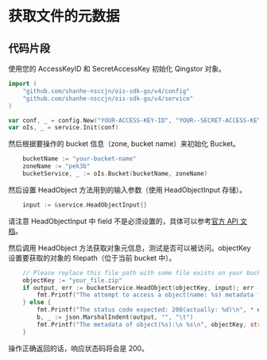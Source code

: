 # 获取文件的元数据 

## 代码片段

使用您的 AccessKeyID 和 SecretAccessKey 初始化 Qingstor 对象。

```go
import (
	"github.com/shanhe-nsccjn/ois-sdk-go/v4/config"
	"github.com/shanhe-nsccjn/ois-sdk-go/v4/service"
)

var conf, _ = config.New("YOUR-ACCESS-KEY-ID", "YOUR--SECRET-ACCESS-KEY")
var oIs, _ = service.Init(conf)
```

然后根据要操作的 bucket 信息（zone, bucket name）来初始化 Bucket。

```go
	bucketName := "your-bucket-name"
	zoneName := "pek3b"
	bucketService, _ := oIs.Bucket(bucketName, zoneName)
```

然后设置 HeadObject 方法用到的输入参数（使用 HeadObjectInput 存储）。

```go
	input := &service.HeadObjectInput{}
```

请注意 HeadObjectInput 中 field 不是必须设置的，具体可以参考[官方 API 文档](https://docsv3.shanhe.com/ois/api/object/head)。

然后调用 HeadObject 方法获取对象元信息，测试是否可以被访问。objectKey 设置要获取的对象的 filepath（位于当前 bucket 中）。

```go
	// Please replace this file path with some file exists on your bucket.
	objectKey := "your_file.zip"
	if output, err := bucketService.HeadObject(objectKey, input); err != nil {
		fmt.Printf("The attempt to access a object(name: %s) metadata failed with given error: %s\n", bucketName, err)
	} else {
		fmt.Printf("The status code expected: 200(actually: %d)\n", * output.StatusCode)
		b, _ := json.MarshalIndent(output, "", "\t")
		fmt.Printf("The metadata of object(%s):\n %s\n", objectKey, string(b))
	}
```

操作正确返回的话，响应状态码将会是 200。
